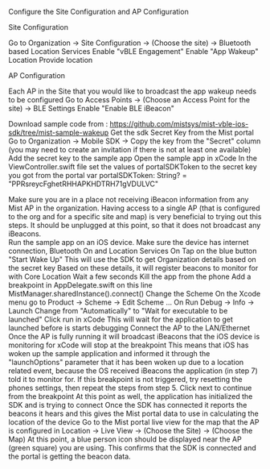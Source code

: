 

Configure the Site Configuration and AP Configuration

Site Configuration

Go to Organization → Site Configuration → (Choose the site) →
Bluetooth based Location Services
Enable "vBLE Engagement"
Enable "App Wakeup"
Location
Provide location


AP Configuration

Each AP in the Site that you would like to broadcast the app wakeup needs to be configured 
Go to Access Points → (Choose an Access Point for the site) → BLE Settings
Enable "Enable BLE iBeacon"

Download sample code from : https://github.com/mistsys/mist-vble-ios-sdk/tree/mist-sample-wakeup
Get the sdk Secret Key from the Mist portal
Go to Organization → Mobile SDK → Copy the key from the "Secret" column (you may need to create an invitation if there is not at least one available)
Add the secret key to the sample app
Open the sample app in xCode
In the ViewController.swift file set the values of portalSDKToken to the secret key you got from the portal
     var portalSDKToken: String? = "PPRsreycFghetRHHAPKHDTRH71gVDULVC"

Make sure you are in a place not receiving iBeacon information from any Mist AP in the organization. Having access to a single AP (that is configured to the org and for a specific site and map) is very beneficial to trying out this steps. It should be unplugged at this point, so that it does not broadcast any iBeacons.  
Run the sample app on an iOS device. Make sure the device has internet connection, Bluetooth On and Location Services On
Tap on the blue button "Start Wake Up"
This will use the SDK to get Organization details based on the secret key
Based on these details, it will register beacons to monitor for with Core Location
Wait a few seconds
Kill the app from the phone
Add a breakpoint in AppDelegate.swift on this line
 MistManager.sharedInstance().connect()
Change the Scheme
On the Xcode menu go to Product → Scheme → Edit Scheme ...
On Run Debug → Info → Launch
Change from "Automatically" to "Wait for executable to be launched"
Click run in xCode
This will wait for the application to get launched before is starts debugging
Connect the AP to the LAN/Ethernet
Once the AP is fully running it will broadcast iBeacons that the iOS device is monitoring for
xCode will stop at the breakpoint
This means that iOS has woken up the sample application and informed it through the "launchOptions" parameter that it has been woken up due to a location related event, because the OS received iBeacons the application (in step 7) told it to monitor for.
If this breakpoint is not triggered, try resetting the phones settings, then repeat the steps from step 5.
Click next to continue from the breakpoint
At this point as well, the application has initialized the SDK and is trying to connect
Once the SDK has connected it reports the beacons it hears and this gives the Mist portal data to use in calculating the location of the device
Go to the Mist portal live view for the map that the AP is configured in
Location → Live View → (Choose the Site) → (Choose the Map)
At this point, a blue person icon should be displayed near the AP (green square) you are using. This confirms that the SDK is connected and the portal is getting the beacon data.
